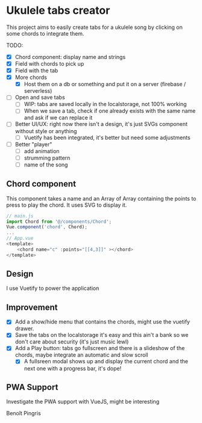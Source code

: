 # Ukulele tabs creator
This project aims to easily create tabs for a ukulele song by clicking on some chords to integrate them.



TODO:
- [x] Chord component: display name and strings
- [x] Field with chords to pick up
- [x] Field with the tab
- [x] More chords
    - [x] Host them on a db or something and put it on a server (firebase / serverless)
- [ ] Open and save tabs
  - [ ] WIP: tabs are saved locally in the localstorage, not 100% working
  - [ ] When we save a tab, check if one already exists with the same name and ask if we can replace it
- [ ] Better UI/UX: right now there isn't a design, it's just SVGs component without style or anything
  - [ ] Vuetify has been integrated, it's better but need some adjustments
- [ ] Better "player"
  - [ ] add animation
  - [ ] strumming pattern
  - [ ] name of the song

## Chord component
This component takes a name and an Array of Array containing the points to press to play the chord.
It uses SVG to display it.
```js
// main.js
import Chord from '@/components/Chord';
Vue.component('chord', Chord);
...
// App.vue
<template>
    <chord name="c" :points="[[4,3]]" ></chord>
</template>
```

## Design
I use Vuetify to power the application

## Improvement
- [x] Add a show/hide menu that contains the chords, might use the vuetify drawer.
- [x] Save the tabs on the localstorage it's easy and this ain't a bank so we don't care about security (it's just music lewl)
- [x] Add a Play button: tabs go fullscreen and there is a slideshow of the chords, maybe integrate an automatic and slow scroll
  - [x] A fullsreen modal shows up and display the current chord and the next one with a progress bar, it's dope!

## PWA Support
Investigate the PWA support with VueJS, might be interesting

Benoît Pingris
